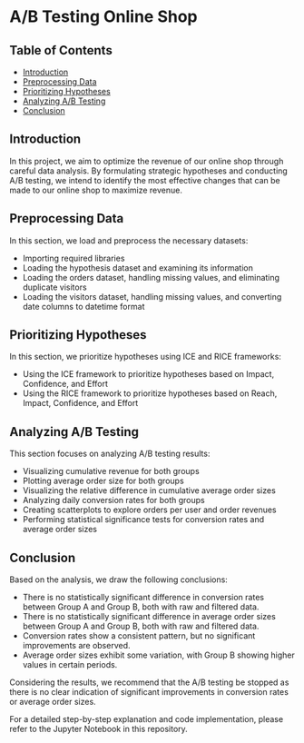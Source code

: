 # A/B Testing Online Shop

## Table of Contents

- [Introduction](#introduction)
- [Preprocessing Data](#preprocessing-data)
- [Prioritizing Hypotheses](#prioritizing-hypotheses)
- [Analyzing A/B Testing](#analyzing-ab-testing)
- [Conclusion](#conclusion)

## Introduction

In this project, we aim to optimize the revenue of our online shop through careful data analysis. By formulating strategic hypotheses and conducting A/B testing, we intend to identify the most effective changes that can be made to our online shop to maximize revenue.

## Preprocessing Data

In this section, we load and preprocess the necessary datasets:

- Importing required libraries
- Loading the hypothesis dataset and examining its information
- Loading the orders dataset, handling missing values, and eliminating duplicate visitors
- Loading the visitors dataset, handling missing values, and converting date columns to datetime format

## Prioritizing Hypotheses

In this section, we prioritize hypotheses using ICE and RICE frameworks:

- Using the ICE framework to prioritize hypotheses based on Impact, Confidence, and Effort
- Using the RICE framework to prioritize hypotheses based on Reach, Impact, Confidence, and Effort

## Analyzing A/B Testing

This section focuses on analyzing A/B testing results:

- Visualizing cumulative revenue for both groups
- Plotting average order size for both groups
- Visualizing the relative difference in cumulative average order sizes
- Analyzing daily conversion rates for both groups
- Creating scatterplots to explore orders per user and order revenues
- Performing statistical significance tests for conversion rates and average order sizes

## Conclusion

Based on the analysis, we draw the following conclusions:

- There is no statistically significant difference in conversion rates between Group A and Group B, both with raw and filtered data.
- There is no statistically significant difference in average order sizes between Group A and Group B, both with raw and filtered data.
- Conversion rates show a consistent pattern, but no significant improvements are observed.
- Average order sizes exhibit some variation, with Group B showing higher values in certain periods.

Considering the results, we recommend that the A/B testing be stopped as there is no clear indication of significant improvements in conversion rates or average order sizes.

For a detailed step-by-step explanation and code implementation, please refer to the Jupyter Notebook in this repository.
